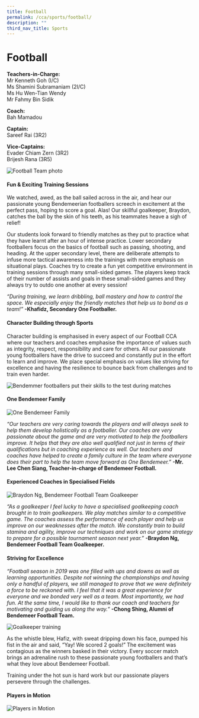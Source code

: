 ```yaml
---
title: Football
permalink: /cca/sports/football/
description: ""
third_nav_title: Sports
---
```

# Football

**Teachers-in-Charge:** <br>
Mr Kenneth Goh (I/C) <br>
Ms Shamini Subramaniam (2I/C) <br>
Ms Hu Wen-Tian Wendy <br>
Mr Fahmy Bin Sidik

**Coach:** <br>
Bah Mamadou

**Captain:** <br>
Sareef Rai (3R2)

**Vice-Captains:** <br>
Evader Chiam Zern (3R2) <br>
Brijesh Rana (3R5)

![Football Team photo](/images/Cca/football-01-1024x497.png)

#### Fun & Exciting Training Sessions

We watched, awed, as the ball sailed across in the air, and hear our passionate young Bendemeerian footballers screech in excitement at the perfect pass, hoping to score a goal. Alas! Our skillful goalkeeper, Braydon, catches the ball by the skin of his teeth, as his teammates heave a sigh of relief!

Our students look forward to friendly matches as they put to practice what they have learnt after an hour of intense practice. Lower secondary footballers focus on the basics of football such as passing, shooting, and heading. At the upper secondary level, there are deliberate attempts to infuse more tactical awareness into the trainings with more emphasis on situational plays. Coaches try to create a fun yet competitive environment in training sessions through many small-sided games. The players keep track of their number of assists and goals in these small-sided games and they always try to outdo one another at every session!

*“During training, we learn dribbling, ball mastery and how to control the space. We especially enjoy the friendly matches that help us to bond as a team!”* **-Khafidz, Secondary One Footballer.**

#### Character Building through Sports

Character building is emphasised in every aspect of our Football CCA where our teachers and coaches emphasise the importance of values such as integrity, respect, responsibility and care for others. All our passionate young footballers have the drive to succeed and constantly put in the effort to learn and improve. We place special emphasis on values like striving for excellence and having the resilience to bounce back from challenges and to train even harder.

![Bendemmer footballers put their skills to the test during matches](/images/Cca/football-02-768x588.png)

#### One Bendemeer Family

![One Bendemeer Family](/images/Cca/football-03-e1627316094881-704x1024.png)

*“Our teachers are very caring towards the players and will always seek to help them develop holistically as a footballer. Our coaches are very passionate about the game and are very motivated to help the footballers improve. It helps that they are also well qualified not just in terms of their qualifications but in coaching experience as well. Our teachers and coaches have helped to create a family culture in the team where everyone does their part to help the team move forward as One Bendemeer.”* 
**-Mr. Lee Chen Siang, Teacher-in-charge of Bendemeer Football.**

#### Experienced Coaches in Specialised Fields

![Braydon Ng, Bendemeer Football Team Goalkeeper](/images/Cca/football-04-e1627316282738-768x504.png)

*“As a goalkeeper I feel lucky to have a specialised goalkeeping coach brought in to train goalkeepers. We play matches similar to a competitive game. The coaches assess the performance of each player and help us improve on our weaknesses after the match. We constantly train to build stamina and agility, improve our techniques and work on our game strategy to prepare for a possible tournament season next year.”*   **-Braydon Ng, Bendemeer Football Team Goalkeeper.**

#### Striving for Excellence

*“Football season in 2019 was one filled with ups and downs as well as learning opportunities. Despite not winning the championships and having only a handful of players, we still managed to prove that we were definitely a force to be reckoned with. I feel that it was a great experience for everyone and we bonded very well as a team. Most importantly, we had fun. At the same time, I would like to thank our coach and teachers for motivating and guiding us along the way.”* **-Chong Shing, Alumni of Bendemeer Football Team.**

![Goalkeeper training](/images/Cca/football-05-e1627316395517.png)

As the whistle blew, Hafiz, with sweat dripping down his face, pumped his fist in the air and said, “Yay! We scored 2 goals!” The excitement was contagious as the winners basked in their victory. Every soccer match brings an adrenaline rush to these passionate young footballers and that’s what they love about Bendemeer Football.

Training under the hot sun is hard work but our passionate players persevere through the challenges.

#### Players in Motion

![Players in Motion](/images/Cca/football-06.png)